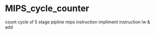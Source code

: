 # MIPS_cycle_counter
count cycle of 5 stage pipline mips instruction
impliment instruction lw & add
